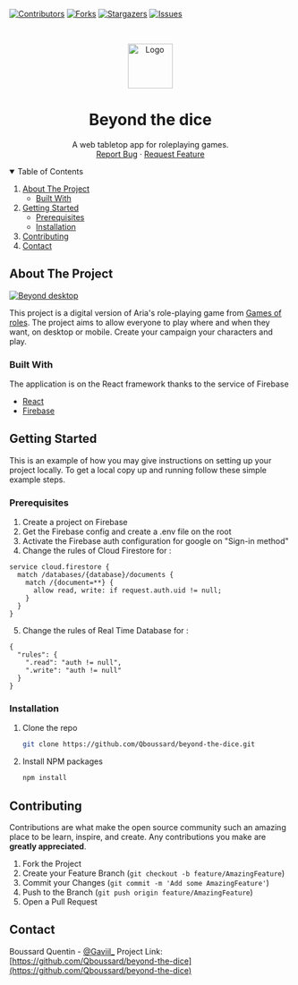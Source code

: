 
[![Contributors][contributors-shield]][contributors-url]
[![Forks][forks-shield]][forks-url]
[![Stargazers][stars-shield]][stars-url]
[![Issues][issues-shield]][issues-url]



<!-- PROJECT LOGO -->
<br />
<p align="center">
  <a href="https://github.com/othneildrew/Best-README-Template">
    <img src="https://github.com/Qboussard/beyond-the-dice/blob/master/src/assets/Images/logo.png?raw=true" alt="Logo" width="80" height="80">
  </a>

  <h1 align="center">Beyond the dice</h1>

  <p align="center">
    A web tabletop app for roleplaying games.
    <br />
    <a href="https://github.com/Qboussard/beyond-the-dice/issues">Report Bug</a>
    ·
    <a href="https://github.com/Qboussard/beyond-the-dice/issues">Request Feature</a>
  </p>
</p>



<!-- TABLE OF CONTENTS -->
<details open="open">
  <summary>Table of Contents</summary>
  <ol>
    <li>
      <a href="#about-the-project">About The Project</a>
      <ul>
        <li><a href="#built-with">Built With</a></li>
      </ul>
    </li>
    <li>
      <a href="#getting-started">Getting Started</a>
      <ul>
        <li><a href="#prerequisites">Prerequisites</a></li>
        <li><a href="#installation">Installation</a></li>
      </ul>
    </li>
    <li><a href="#contributing">Contributing</a></li>
    <li><a href="#contact">Contact</a></li>
  </ol>
</details>



<!-- ABOUT THE PROJECT -->
## About The Project

[![Beyond desktop][product-screenshot]](https://example.com)

This project is a digital version of Aria's role-playing game from [Games of roles](https://game-of-roles.com/). 
The project aims to allow everyone to play where and when they want, on desktop or mobile.
Create your campaign your characters and play.

### Built With

The application is on the React framework thanks to the service of Firebase
* [React](https://fr.reactjs.org/)
* [Firebase](https://firebase.google.com/)


<!-- GETTING STARTED -->
## Getting Started

This is an example of how you may give instructions on setting up your project locally.
To get a local copy up and running follow these simple example steps.

### Prerequisites

1. Create a project on Firebase
2. Get the Firebase config and create a .env file on the root
3. Activate the Firebase auth configuration for google on "Sign-in method"
4. Change the rules of Cloud Firestore for :
```
service cloud.firestore {
  match /databases/{database}/documents {
    match /{document=**} {
      allow read, write: if request.auth.uid != null;
    }
  }
}
```
5. Change the rules of Real Time Database for :
```
{
  "rules": {
    ".read": "auth != null",
    ".write": "auth != null"
  }
}
```

### Installation

1. Clone the repo
   ```sh
   git clone https://github.com/Qboussard/beyond-the-dice.git
   ```
2. Install NPM packages
   ```sh
   npm install
   ```



<!-- CONTRIBUTING -->
## Contributing

Contributions are what make the open source community such an amazing place to be learn, inspire, and create. Any contributions you make are **greatly appreciated**.

1. Fork the Project
2. Create your Feature Branch (`git checkout -b feature/AmazingFeature`)
3. Commit your Changes (`git commit -m 'Add some AmazingFeature'`)
4. Push to the Branch (`git push origin feature/AmazingFeature`)
5. Open a Pull Request


<!-- LICENSE 
## License

Distributed under the MIT License. See `LICENSE` for more information.
-->


<!-- CONTACT -->
## Contact

Boussard Quentin - [@Gaviil_](https://twitter.com/Gaviil_)
Project Link: [https://github.com/Qboussard/beyond-the-dice](https://github.com/Qboussard/beyond-the-dice)



<!-- ACKNOWLEDGEMENTS 
## Acknowledgements
* [GitHub Emoji Cheat Sheet](https://www.webpagefx.com/tools/emoji-cheat-sheet)
* [Img Shields](https://shields.io)
* [Choose an Open Source License](https://choosealicense.com)
* [GitHub Pages](https://pages.github.com)
* [Animate.css](https://daneden.github.io/animate.css)
* [Loaders.css](https://connoratherton.com/loaders)
* [Slick Carousel](https://kenwheeler.github.io/slick)
* [Smooth Scroll](https://github.com/cferdinandi/smooth-scroll)
* [Sticky Kit](http://leafo.net/sticky-kit)
* [JVectorMap](http://jvectormap.com)
* [Font Awesome](https://fontawesome.com)
-->




<!-- MARKDOWN LINKS & IMAGES -->
<!-- https://www.markdownguide.org/basic-syntax/#reference-style-links -->
[contributors-shield]: https://img.shields.io/github/contributors/Qboussard/beyond-the-dice.svg?style=for-the-badge
[contributors-url]: https://github.com/Qboussard/beyond-the-dice/graphs/contributors
[forks-shield]: https://img.shields.io/github/forks/Qboussard/beyond-the-dice.svg?style=for-the-badge
[forks-url]: https://github.com/Qboussard/beyond-the-dice/network/members
[stars-shield]: https://img.shields.io/github/stars/Qboussard/beyond-the-dice.svg?style=for-the-badge
[stars-url]: https://github.com/Qboussard/beyond-the-dice/stargazers
[issues-shield]: https://img.shields.io/github/issues/Qboussard/beyond-the-dice.svg?style=for-the-badge
[issues-url]: https://github.com/Qboussard/beyond-the-dice/issues
[product-screenshot]:https://www.zupimages.net/up/21/34/bi6n.png
